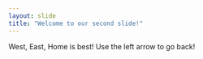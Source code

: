 ```yaml
---
layout: slide
title: "Welcome to our second slide!"
---
```

West, East, Home is best!
Use the left arrow to go back!

